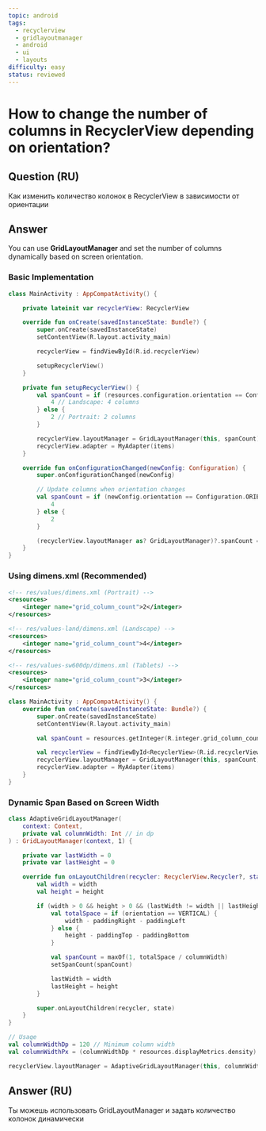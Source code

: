 ```yaml
---
topic: android
tags:
  - recyclerview
  - gridlayoutmanager
  - android
  - ui
  - layouts
difficulty: easy
status: reviewed
---
```


# How to change the number of columns in RecyclerView depending on orientation?

## Question (RU)

Как изменить количество колонок в RecyclerView в зависимости от ориентации

## Answer

You can use **GridLayoutManager** and set the number of columns dynamically based on screen orientation.

### Basic Implementation

```kotlin
class MainActivity : AppCompatActivity() {

    private lateinit var recyclerView: RecyclerView

    override fun onCreate(savedInstanceState: Bundle?) {
        super.onCreate(savedInstanceState)
        setContentView(R.layout.activity_main)

        recyclerView = findViewById(R.id.recyclerView)

        setupRecyclerView()
    }

    private fun setupRecyclerView() {
        val spanCount = if (resources.configuration.orientation == Configuration.ORIENTATION_LANDSCAPE) {
            4 // Landscape: 4 columns
        } else {
            2 // Portrait: 2 columns
        }

        recyclerView.layoutManager = GridLayoutManager(this, spanCount)
        recyclerView.adapter = MyAdapter(items)
    }

    override fun onConfigurationChanged(newConfig: Configuration) {
        super.onConfigurationChanged(newConfig)

        // Update columns when orientation changes
        val spanCount = if (newConfig.orientation == Configuration.ORIENTATION_LANDSCAPE) {
            4
        } else {
            2
        }

        (recyclerView.layoutManager as? GridLayoutManager)?.spanCount = spanCount
    }
}
```

### Using dimens.xml (Recommended)

```xml
<!-- res/values/dimens.xml (Portrait) -->
<resources>
    <integer name="grid_column_count">2</integer>
</resources>

<!-- res/values-land/dimens.xml (Landscape) -->
<resources>
    <integer name="grid_column_count">4</integer>
</resources>

<!-- res/values-sw600dp/dimens.xml (Tablets) -->
<resources>
    <integer name="grid_column_count">3</integer>
</resources>
```

```kotlin
class MainActivity : AppCompatActivity() {
    override fun onCreate(savedInstanceState: Bundle?) {
        super.onCreate(savedInstanceState)
        setContentView(R.layout.activity_main)

        val spanCount = resources.getInteger(R.integer.grid_column_count)

        val recyclerView = findViewById<RecyclerView>(R.id.recyclerView)
        recyclerView.layoutManager = GridLayoutManager(this, spanCount)
        recyclerView.adapter = MyAdapter(items)
    }
}
```

### Dynamic Span Based on Screen Width

```kotlin
class AdaptiveGridLayoutManager(
    context: Context,
    private val columnWidth: Int // in dp
) : GridLayoutManager(context, 1) {

    private var lastWidth = 0
    private var lastHeight = 0

    override fun onLayoutChildren(recycler: RecyclerView.Recycler?, state: RecyclerView.State?) {
        val width = width
        val height = height

        if (width > 0 && height > 0 && (lastWidth != width || lastHeight != height)) {
            val totalSpace = if (orientation == VERTICAL) {
                width - paddingRight - paddingLeft
            } else {
                height - paddingTop - paddingBottom
            }

            val spanCount = maxOf(1, totalSpace / columnWidth)
            setSpanCount(spanCount)

            lastWidth = width
            lastHeight = height
        }

        super.onLayoutChildren(recycler, state)
    }
}

// Usage
val columnWidthDp = 120 // Minimum column width
val columnWidthPx = (columnWidthDp * resources.displayMetrics.density).toInt()

recyclerView.layoutManager = AdaptiveGridLayoutManager(this, columnWidthPx)
```

## Answer (RU)

Ты можешь использовать GridLayoutManager и задать количество колонок динамически
